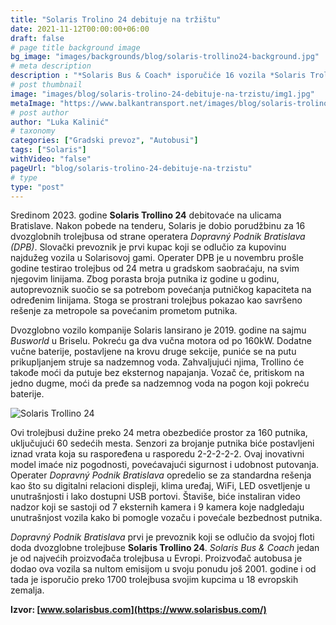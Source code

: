 ```yaml
---
title: "Solaris Trolino 24 debituje na tržištu"
date: 2021-11-12T00:00:00+06:00
draft: false
# page title background image
bg_image: "images/backgrounds/blog/solaris-trollino24-background.jpg"
# meta description
description : "*Solaris Bus & Coach* isporučiće 16 vozila *Solaris Trollino 24* slovačkom operateru *Dopravný Podnik Bratislava*. U pitanju su prvi Solaris trolejbusi dužine preko 24 metra koji su izašli na tržište. Pojaviće se na ulicama Bratislave za manje od dve godine a vrednost ugovora iznosi blizu 17 miliona evra."
# post thumbnail
image: "images/blog/solaris-trolino-24-debituje-na-trzistu/img1.jpg"
metaImage: "https://www.balkantransport.net/images/blog/solaris-trolino-24-debituje-na-trzistu/img1.jpg"
# post author
author: "Luka Kalinić"
# taxonomy
categories: ["Gradski prevoz", "Autobusi"]
tags: ["Solaris"]
withVideo: "false"
pageUrl: "blog/solaris-trolino-24-debituje-na-trzistu"
# type
type: "post"
---
```


Sredinom 2023. godine **Solaris Trollino 24** debitovaće na ulicama Bratislave. Nakon pobede na tenderu, Solaris je dobio porudžbinu za 16 dvozglobnih trolejbusa od strane operatera *Dopravný Podnik Bratislava (DPB)*. Slovački prevoznik je prvi kupac koji se odlučio za kupovinu najdužeg vozila u Solarisovoj gami. Operater DPB je u novembru prošle godine testirao trolejbus od 24 metra u gradskom saobraćaju, na svim njegovim linijama. Zbog porasta broja putnika iz godine u godinu, autoprevoznik suočio se sa potrebom povećanja putničkog kapaciteta na određenim linijama. Stoga se prostrani trolejbus pokazao kao savršeno rešenje za metropole sa povećanim prometom putnika.

Dvozglobno vozilo kompanije Solaris lansirano je 2019. godine na sajmu *Busworld* u Briselu. Pokreću ga dva vučna motora od po 160kW. Dodatne vučne baterije, postavljene na krovu druge sekcije, puniće se na putu prikupljanjem struje sa nadzemnog voda. Zahvaljujući njima, Trollino će takođe moći da putuje bez eksternog napajanja. Vozač će, pritiskom na jedno dugme, moći da pređe sa nadzemnog voda na pogon koji pokreću baterije.

![Solaris Trollino 24](/images/blog/solaris-trolino-24-debituje-na-trzistu/img2.jpg "Solaris Trollino 24")

Ovi trolejbusi dužine preko 24 metra obezbediće prostor za 160 putnika, uključujući 60 sedećih mesta. Senzori za brojanje putnika biće postavljeni iznad vrata koja su raspoređena u rasporedu 2-2-2-2-2. Ovaj inovativni model imaće niz pogodnosti, povećavajući sigurnost i udobnost putovanja. Operater *Dopravný Podnik Bratislava* opredelio se za standardna rešenja kao što su digitalni relacioni displeji, klima uređaj, WiFi, LED osvetljenje u unutrašnjosti i lako dostupni USB portovi. Štaviše, biće instaliran video nadzor koji se sastoji od 7 eksternih kamera i 9 kamera koje nadgledaju unutrašnjost vozila kako bi pomogle vozaču i povećale bezbednost putnika.

*Dopravný Podnik Bratislava* prvi je prevoznik koji se odlučio da svojoj floti doda dvozglobne trolejbuse **Solaris Trollino 24**. *Solaris Bus & Coach* jedan je od najvećih proizvođača trolejbusa u Evropi. Proizvođač autobusa je dodao ova vozila sa nultom emisijom u svoju ponudu još 2001. godine i od tada je isporučio preko 1700 trolejbusa svojim kupcima u 18 evropskih zemalja.

**Izvor: [www.solarisbus.com](https://www.solarisbus.com/)**